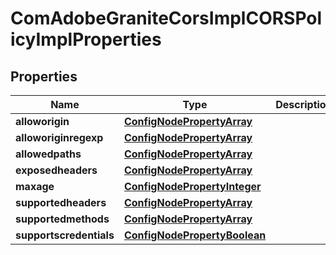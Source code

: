 

# ComAdobeGraniteCorsImplCORSPolicyImplProperties

## Properties

Name | Type | Description | Notes
------------ | ------------- | ------------- | -------------
**alloworigin** | [**ConfigNodePropertyArray**](ConfigNodePropertyArray.md) |  |  [optional]
**alloworiginregexp** | [**ConfigNodePropertyArray**](ConfigNodePropertyArray.md) |  |  [optional]
**allowedpaths** | [**ConfigNodePropertyArray**](ConfigNodePropertyArray.md) |  |  [optional]
**exposedheaders** | [**ConfigNodePropertyArray**](ConfigNodePropertyArray.md) |  |  [optional]
**maxage** | [**ConfigNodePropertyInteger**](ConfigNodePropertyInteger.md) |  |  [optional]
**supportedheaders** | [**ConfigNodePropertyArray**](ConfigNodePropertyArray.md) |  |  [optional]
**supportedmethods** | [**ConfigNodePropertyArray**](ConfigNodePropertyArray.md) |  |  [optional]
**supportscredentials** | [**ConfigNodePropertyBoolean**](ConfigNodePropertyBoolean.md) |  |  [optional]



